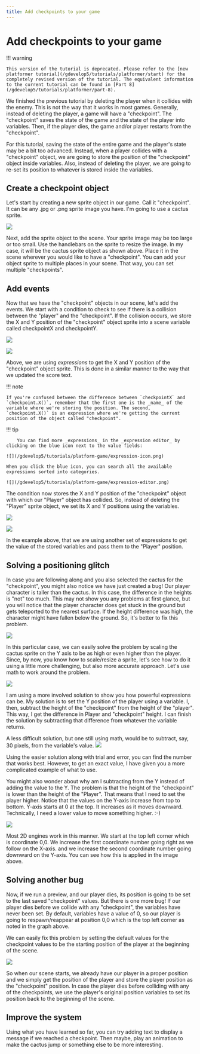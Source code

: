 ```yaml
---
title: Add checkpoints to your game
---
```

# Add checkpoints to your game

!!! warning

    This version of the tutorial is deprecated. Please refer to the [new platformer tutorial](/gdevelop5/tutorials/platformer/start) for the completely revised version of the tutorial. The equivalent information to the current tutorial can be found in [Part 8](/gdevelop5/tutorials/platformer/part-8).

We finished the previous tutorial by deleting the player when it collides with the enemy.  This is not the way that it works in most games. Generally, instead of deleting the player, a game will have a "checkpoint". The "checkpoint" saves  the state of the game and the state of the player into  variables. Then, if the player dies, the game and/or player restarts from the "checkpoint".

For this tutorial, saving the state of the entire game and the player's state may be a bit too advanced. Instead, when a player collides with a "checkpoint" object, we are going to store the position of the "checkpoint" object inside variables. Also, instead of deleting the player, we are going to re-set its position to whatever is stored inside the variables. 

## Create a checkpoint object

Let's start by creating a new sprite object in our game. Call it "checkpoint". It can be any .jpg or .png sprite image you have. I'm going to use a cactus sprite.

![](/gdevelop5/tutorials/platform-game/checkpoint-object.png)

Next, add the sprite object to the scene. Your sprite image may be too large or too small. Use the handlebars on the sprite to resize the image. In my case, it will be the cactus sprite object as shown above. Place it in the scene wherever you would like to have a "checkpoint". You can add your object sprite to multiple places in your scene. That way, you can set multiple "checkpoints".

## Add events

Now that we have the "checkpoint" objects in our scene, let's add the events.
We start with a condition to check to see if there is a collision between the "player" and the "checkpoint".  If the collision occurs, we store the X and Y position of the "checkpoint" object sprite into a scene variable called checkpointX and checkpointY.

![](/gdevelop5/tutorials/platform-game/checkpoint_Var.png)


![](/gdevelop5/tutorials/platform-game/checkpoint_event.png)

Above, we are using _expressions_ to get the X and Y position of the "checkpoint" object sprite. This is done in a similar manner to the way that we updated the score text. 

!!! note

    If you're confused between the difference between `checkpointX` and `checkpoint.X()`, remember that the first one is the _name_ of the variable where we're storing the position. The second, `checkpoint.X()` is an expression where we're getting the current position of the object called "checkpoint".

!!! tip
    
        You can find more _expressions_ in the _expression editor_ by clicking on the blue icon next to the value fields:
    
    ![](/gdevelop5/tutorials/platform-game/expression-icon.png)
    
    When you click the blue icon, you can search all the available expressions sorted into categories.
    
    ![](/gdevelop5/tutorials/platform-game/expression-editor.png)
    

The condition now stores the X and Y position of the "checkpoint" object with which our "Player" object has collided. So, instead of deleting the "Player" sprite object, we set its X and Y positions using the variables.

![](/gdevelop5/tutorials/platform-game/expression_playerPosition.png)

![](/gdevelop5/tutorials/platform-game/checkpoint-event2.png)

In the example above, that we are using another set of expressions to get the value of the stored variables and pass them to the "Player" position. 

## Solving a positioning glitch

In case you are following along and you also selected the cactus for the "checkpoint", you might also notice we have just created a bug! Our player character is taller than the cactus. In this case, the difference in the heights is "not" too much.  This may not show you any problems at first glance, but you will notice that the player character does get stuck in the ground but gets teleported to the nearest surface. If the height difference was high, the character might have fallen below the ground. So, it's better to fix this problem.

![](/gdevelop5/tutorials/platform-game/checkpoint_bug.png)

In this particular case, we can easily solve the problem by scaling the cactus sprite on the Y axis to be as high or even higher than the player.  Since, by now, you know how to scale/resize a sprite, let's see how to do it using a little more challenging, but also more accurate approach. Let's use math to work around the problem.

![](/gdevelop5/tutorials/platform-game/checkpoint-bug-fix.png)

I am using a more involved solution to show you how powerful expressions can be.
My solution is to set the Y position of the player using a variable. I, then, subtract the height of the "checkpoint" from the height of the "player". This way, I get the difference in Player and "checkpoint" height. I can finish the solution by subtracting that difference from whatever the variable returns.

A less difficult solution, but one still using math, would be to subtract, say, 30 pixels, from the variable's value.
![](/gdevelop5/tutorials/platform-game/checkpoint-bug-fix-simple.png)

Using the easier solution along with trial and error, you can find the number that works best. However, to get an exact value, I have given you a more complicated example of what to use.

You might also wonder about why am I subtracting from the Y instead of adding the value to the Y. The problem is that the height of the "checkpoint" is lower than the height of the "Player". That means that I need to set the player higher. Notice that the values on the Y-axis increase from top to bottom. Y-axis starts at 0 at the top. It increases as it moves downward. Technically, I need a lower value to move something higher.  :-)

![](/gdevelop5/tutorials/platform-game/2d-coordinates.png)

Most 2D engines work in this manner. We start at the top left corner which is coordinate 0,0. We increase the first coordinate number going right as we follow on the X-axis. and we increase the second coordinate number going downward on the Y-axis.  You can see how this is applied in the image above.

## Solving another bug

Now, if we run a preview, and our player dies, its position is going to be set to the last saved "checkpoint" values. 
But there is one more bug! If our player dies before we collide with any "checkpoint", the variables have never been set. By default, variables have a value of 0, so our player is going to respawn/reappear at position 0,0 which is the top left corner as noted in the graph above.

We can easily fix this problem by setting the default values for the checkpoint values to be the starting position of the player at the beginning of the scene.

![](/gdevelop5/tutorials/platform-game/checkpoint-bug2-fix.png)

So when our scene starts, we already have our player in a proper position and we simply get the position of the player and store the player position as the "checkpoint" position. In case the player dies before colliding with any of the checkpoints, we use the player's original position variables to set its position back to the beginning of the scene.

## Improve the system

Using what you have learned so far, you can try adding text to display a message if we reached a checkpoint. Then maybe, play an animation to make the cactus jump or something else to be more interesting.